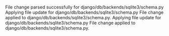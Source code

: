 File change parsed successfully for django/db/backends/sqlite3/schema.py
Applying file update for django/db/backends/sqlite3/schema.py
File change applied to django/db/backends/sqlite3/schema.py.
Applying file update for django/db/backends/sqlite3/schema.py
File change applied to django/db/backends/sqlite3/schema.py.
